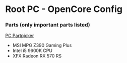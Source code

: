# Root PC - OpenCore Config

### Parts (only important parts listed)
[PC Partpicker](https://pcpartpicker.com/list/PBrdjp)
* MSI MPG Z390 Gaming Plus
* Intel i5 9600K CPU
* XFX Radeon RX 570 RS